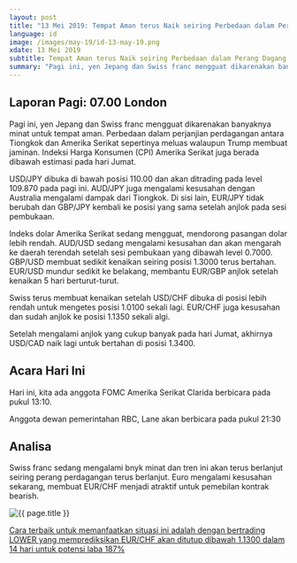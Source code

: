 ```yaml
---
layout: post
title: "13 Mei 2019: Tempat Aman terus Naik seiring Perbedaan dalam Perang Dagang Meluas" 
language: id
image: /images/may-19/id-13-may-19.png
xdate: 13 Mei 2019
subtitle: Tempat Aman terus Naik seiring Perbedaan dalam Perang Dagang Meluas
summary: "Pagi ini, yen Jepang dan Swiss franc mengguat dikarenakan banyaknya minat untuk tempat aman. Perbedaan dalam perjanjian perdagangan antara Tiongkok dan Amerika Serikat sepertinya meluas walaupun Trump membuat jaminan. Indeksi Harga Konsumen (CPI) Amerika Serikat juga berada dibawah estimasi pada hari Jumat"
---
```

## Laporan Pagi: 07.00 London

Pagi ini, yen Jepang dan Swiss franc mengguat dikarenakan banyaknya minat untuk tempat aman. Perbedaan dalam perjanjian perdagangan antara Tiongkok dan Amerika Serikat sepertinya meluas walaupun Trump membuat jaminan. Indeksi Harga Konsumen (CPI) Amerika Serikat juga berada dibawah estimasi pada hari Jumat.

USD/JPY dibuka di bawah posisi 110.00 dan akan ditrading pada level 109.870 pada pagi ini. AUD/JPY juga mengalami kesusahan dengan Australia mengalami dampak dari Tiongkok. Di sisi lain, EUR/JPY tidak berubah dan GBP/JPY kembali ke posisi yang sama setelah anjlok pada sesi pembukaan.

Indeks dolar Amerika Serikat sedang mengguat, mendorong pasangan dolar lebih rendah. AUD/USD sedang mengalami kesusahan dan akan mengarah ke daerah terendah setelah sesi pembukaan yang dibawah level 0.7000. GBP/USD membuat sedikit kenaikan seiring posisi 1.3000 terus bertahan. EUR/USD mundur sedikit ke belakang, membantu EUR/GBP anjlok setelah kenaikan 5 hari berturut-turut.

Swiss terus membuat kenaikan setelah USD/CHF dibuka di posisi lebih rendah untuk mengetes posisi 1.0100 sekali lagi. EUR/CHF juga kesusahan dan sudah anjlok ke posisi 1.1350 sekali algi.

Setelah mengalami anjlok yang cukup banyak pada hari Jumat, akhirnya USD/CAD naik lagi untuk bertahan di posisi 1.3400.

## Acara Hari Ini

Hari ini, kita ada anggota FOMC Amerika Serikat Clarida berbicara pada pukul 13:10.

Anggota dewan pemerintahan RBC, Lane akan berbicara pada pukul 21:30

## Analisa

Swiss franc sedang mengalami bnyk minat dan tren ini akan terus berlanjut seiring perang perdagangan terus berlanjut. Euro mengalami kesusahan sekarang, membuat EUR/CHF menjadi atraktif untuk pemebilan kontrak bearish. 

<img src="{{ site.url }}/images/may-19/id-13-may-19.png" alt="{{ page.title }}" title="{{ page.title }}">

<a href="%LINK%%?currency=USD&market=forex&underlying=frxEURCHF&formname=higherlower&duration_amount=14&duration_units=d&amount=10&amount_type=stake&expiry_type=duration&barrier=1.1300" target="_blank" rel="noopener noreferrer nofollow">Cara terbaik untuk memanfaatkan situasi ini adalah dengan bertrading LOWER yang memprediksikan EUR/CHF akan ditutup dibawah 1.1300 dalam 14 hari untuk potensi laba 187%</a>